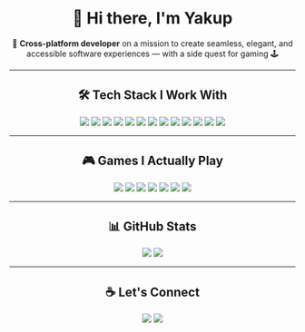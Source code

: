 <div align="center">

<!-- ASCII LOGO: KENDİNE GÖRE DOLDUR -->
<pre>
</pre>

# 👋 Hi there, I'm Yakup

🎯 **Cross-platform developer** on a mission to create seamless, elegant, and accessible software experiences — with a side quest for gaming 🕹️

---

## 🛠️ Tech Stack I Work With

<p align="center">
  <!-- Mobile & Cross-Platform -->
  <img src="https://img.shields.io/badge/Flutter-02569B?style=for-the-badge&logo=flutter&logoColor=white"/>
  <img src="https://img.shields.io/badge/React_Native-20232A?style=for-the-badge&logo=react&logoColor=61DAFB"/>
  <img src="https://img.shields.io/badge/.NET_MAUI-512BD4?style=for-the-badge&logo=dotnet&logoColor=white"/>

  <!-- Native Mobile -->
  <img src="https://img.shields.io/badge/Kotlin-7F52FF?style=for-the-badge&logo=kotlin&logoColor=white"/>
  <img src="https://img.shields.io/badge/Java-ED8B00?style=for-the-badge&logo=java&logoColor=white"/>
  <img src="https://img.shields.io/badge/CSharp-239120?style=for-the-badge&logo=csharp&logoColor=white"/>

  <!-- Web -->
  <img src="https://img.shields.io/badge/JavaScript-F7DF1E?style=for-the-badge&logo=javascript&logoColor=black"/>
  <img src="https://img.shields.io/badge/TypeScript-3178C6?style=for-the-badge&logo=typescript&logoColor=white"/>
  <img src="https://img.shields.io/badge/React-61DAFB?style=for-the-badge&logo=react&logoColor=black"/>

  <!-- Tools -->
  <img src="https://img.shields.io/badge/Git-F05032?style=for-the-badge&logo=git&logoColor=white"/>
  <img src="https://img.shields.io/badge/Docker-2496ED?style=for-the-badge&logo=docker&logoColor=white"/>
  <img src="https://img.shields.io/badge/Firebase-FFCA28?style=for-the-badge&logo=firebase&logoColor=black"/>
  <img src="https://img.shields.io/badge/SQLite-003B57?style=for-the-badge&logo=sqlite&logoColor=white"/>
</p>

---

## 🎮 Games I Actually Play

<p align="center">
  <img src="https://img.shields.io/badge/NFS%20Carbon-222222?style=for-the-badge&logo=need-for-speed&logoColor=white"/>
  <img src="https://img.shields.io/badge/Shotgun%20King-ff4545?style=for-the-badge&logo=chess&logoColor=white"/>
  <img src="https://img.shields.io/badge/Half%20Life%201-fca400?style=for-the-badge&logo=halflife&logoColor=black"/>
  <img src="https://img.shields.io/badge/Chess-000000?style=for-the-badge&logo=chess&logoColor=white"/>
  <img src="https://img.shields.io/badge/Tetris-764abc?style=for-the-badge&logo=tetris&logoColor=white"/>
  <img src="https://img.shields.io/badge/Forza%20Horizon%204-d9008d?style=for-the-badge&logo=forza&logoColor=white"/>
  <img src="https://img.shields.io/badge/Minecraft-62b47a?style=for-the-badge&logo=minecraft&logoColor=white"/>
</p>

---

## 📊 GitHub Stats

<div align="center">
  <img src="https://github-readme-stats.vercel.app/api?username=yakupozcan&show_icons=true&theme=radical&hide=prs"/>
  <img src="https://github-readme-stats.vercel.app/api/top-langs/?username=yakupozcan&layout=compact&theme=radical"/>
</div>

---

## ☕ Let's Connect

<p align="center">
  <a href="mailto:ekrem7@techie.com"><img src="https://img.shields.io/badge/Email-D14836?style=for-the-badge&logo=gmail&logoColor=white"/></a>
  <a href="https://www.linkedin.com/in/ekrem-yakup"><img src="https://img.shields.io/badge/LinkedIn-0A66C2?style=for-the-badge&logo=linkedin&logoColor=white"/></a>

</p>

</div>
